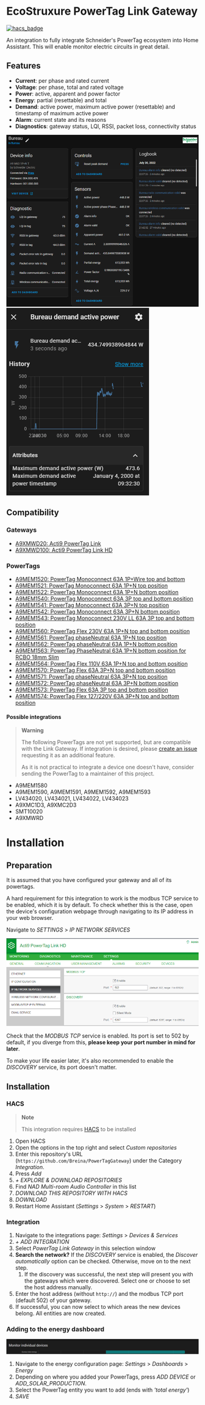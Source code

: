# EcoStruxure PowerTag Link Gateway

[![hacs_badge](https://img.shields.io/badge/HACS-Custom-41BDF5.svg)](https://github.com/hacs/integration)

An integration to fully integrate Schneider's PowerTag ecosystem into Home Assistant.
This will enable monitor electric circuits in great detail.

## Features

* **Current**: per phase and rated current
* **Voltage**: per phase, total and rated voltage
* **Power**: active, apparent and power factor
* **Energy**: partial (resettable) and total
* **Demand**: active power, maximum active power (resettable) and timestamp of maximum active power
* **Alarm**: current state and its reasons
* **Diagnostics**: gateway status, LQI, RSSI, packet loss, connectivity status

![Overview of a PowerTag device](images/Features_PowerTag.png)
![Example of a specific sensor](images/Features_Sensor.png)

## Compatibility

### Gateways

* [A9XMWD20: Acti9 PowerTag Link](https://www.se.com/ww/en/product/A9XMWD20/acti9-powertag-link-wireless-to-modbus-tcp-ip-concentrator/)
* [A9XMWD100: Acti9 PowerTag Link HD](https://www.se.com/ww/en/product/A9XMWD100/acti9-powertag-link-hd-wireless-to-modbus-tcp-ip-concentrator/)

### PowerTags

* [A9MEM1520: PowerTag Monoconnect 63A 1P+Wire top and bottom](https://www.se.com/ww/en/product/A9MEM1520/energy-sensor-powertag-monoconnect-63a-1p+wire-top-and-bottom-position/)
* [A9MEM1521: PowerTag Monoconnect 63A 1P+N top position](https://www.se.com/ww/en/product/A9MEM1521/energy-sensor-powertag-monoconnect-63a-1p+n-top-position/)
* [A9MEM1522: PowerTag Monoconnect 63A 1P+N bottom position](https://www.se.com/ww/en/product/A9MEM1522/energy-sensor-powertag-monoconnect-63a-1p+n-bottom-position/)
* [A9MEM1540: PowerTag Monoconnect 63A 3P top and bottom position](https://www.se.com/ww/en/product/A9MEM1540/energy-sensor-powertag-monoconnect-63a-3p-top-and-bottom-position/)
* [A9MEM1541: PowerTag Monoconnect 63A 3P+N top position](https://se.com/ww/en/product/A9MEM1541/energy-sensor-powertag-monoconnect-63a-3p+n-top-position/)
* [A9MEM1542: PowerTag Monoconnect 63A 3P+N bottom position](https://www.se.com/ww/en/product/A9MEM1542/energy-sensor-powertag-monoconnect-63a-3p+n-bottom-position/)
* [A9MEM1543: PowerTag Monoconnect 230V LL 63A 3P top and bottom position](https://www.se.com/ww/en/product/A9MEM1543/energy-sensor-powertag-monoconnect-230v-ll-63a-3p-top-and-bottom-position/)
* [A9MEM1560: PowerTag Flex 230V 63A 1P+N top and bottom position](https://www.se.com/ww/en/product/A9MEM1560/energy-sensor-powertag-flex-230v-63a-1p+n-top-and-bottom-position/)
* [A9MEM1561: PowerTag phaseNeutral 63A 1P+N top position](https://www.se.com/ww/en/product/A9MEM1561/energy-sensor-powertag-phaseneutral-63a-1p+n-top-position/)
* [A9MEM1562: PowerTag phaseNeutral 63A 1P+N bottom position](https://www.se.com/ww/en/product/A9MEM1562/energy-sensor-powertag-phaseneutral-63a-1p+n-bottom-position/)
* [A9MEM1563: PowerTag PhaseNeutral 63A 1P+N bottom position for RCBO 18mm Slim](https://www.se.com/ww/en/product/A9MEM1563/energy-sensor-powertag-phaseneutral-63a-1p+n-bottom-position-for-rcbo-18mm-slim/)
* [A9MEM1564: PowerTag Flex 110V 63A 1P+N top and bottom position](https://www.se.com/ww/en/product/A9MEM1564/energy-sensor-powertag-flex-110v-63a-1p+n-top-and-bottom-position/)
* [A9MEM1570: PowerTag Flex 63A 3P+N top and bottom position](https://www.se.com/ww/en/product/A9MEM1570/energy-sensor-powertag-flex-63a-3p+n-top-and-bottom-position/)
* [A9MEM1571: PowerTag phaseNeutral 63A 3P+N top position](https://www.se.com/ww/en/product/A9MEM1571/energy-sensor-powertag-phaseneutral-63a-3p+n-top-position/)
* [A9MEM1572: PowerTag phaseNeutral 63A 3P+N bottom position](https://www.se.com/ww/en/product/A9MEM1572/energy-sensor-powertag-phaseneutral-63a-3p+n-bottom-position/)
* [A9MEM1573: PowerTag Flex 63A 3P top and bottom position](https://www.se.com/ww/en/product/A9MEM1573/energy-sensor-powertag-flex-63a-3p-top-and-bottom-position/)
* [A9MEM1574: PowerTag Flex 127/220V 63A 3P+N top and bottom position](https://www.se.com/ww/en/product/A9MEM1574/energy-sensor-powertag-flex-127-220v-63a-3p+n-top-and-bottom-position/)

#### Possible integrations

> **Warning**
>
> The following PowerTags are not yet supported, but are compatible with the Link Gateway.
> If integration is desired, please [create an issue](https://github.com/Breina/PowerTagGateway/issues) requesting it as an additional feature.
> 
> As it is not practical to integrate a device one doesn't have, consider sending the PowerTag to a maintainer of this project.

* A9MEM1580
* A9MEM1590, A9MEM1591, A9MEM1592, A9MEM1593
* LV434020, LV434021, LV434022, LV434023
* A9XMC1D3, A9XMC2D3
* SMT10020
* A9XMWRD


# Installation

## Preparation

It is assumed that you have configured your gateway and all of its powertags.

A hard requirement for this integration to work is the modbus TCP service to be enabled, which it is by default.
To check whether this is the case, open the device's configuration webpage through navigating to its IP address in your web browser.

Navigate to _SETTINGS_ > _IP NETWORK SERVICES_

![The IP services configuration](images/Web_config.png)

Check that the _MODBUS TCP_ service is enabled.
Its port is set to 502 by default, if you diverge from this, **please keep your port number in mind for later**.

To make your life easier later, it's also recommended to enable the _DISCOVERY_ service, its port doesn't matter.

## Installation

### HACS

> **Note**
> 
> This integration requires [HACS](https://github.com/hacs/integration) to be installed

1. Open HACS
2. Open the options in the top right and select _Custom repositories_
3. Enter this repository's URL (`https://github.com/Breina/PowerTagGateway`) under the Category _Integration_.
4. Press _Add_
5. _+ EXPLORE & DOWNLOAD REPOSITORIES_
6. Find _NAD Multi-room Audio Controller_ in this list
7. _DOWNLOAD THIS REPOSITORY WITH HACS_
8. _DOWNLOAD_
9. Restart Home Assistant (_Settings_ > _System_ > _RESTART_)

### Integration

 1. Navigate to the integrations page: _Settings_ > _Devices & Services_
 2. _+ ADD INTEGRATION_
 3. Select _PowerTag Link Gateway_ in this selection window
 4. **Search the network?** If the *DISCOVERY* service is enabled, the *Discover automatically* option can be checked. 
    Otherwise, move on to the next step.
    1. If the discovery was successful, the next step will present you with the gateways which were discovered.
       Select one or choose to set the host address manually.
 5. Enter the host address (without `http://`) and the modbus TCP port (default 502) of your gateway.
 6. If successful, you can now select to which areas the new devices belong.
    All entities are now created.

### Adding to the energy dashboard

![Monitor individual devices](images/Features_Energy_panel.png)

 1. Navigate to the energy configuration page: _Settings_ > _Dashboards_ > _Energy_
 2. Depending on where you added your PowerTags, press _ADD DEVICE_ or _ADD_SOLAR_PRODUCTION_.
 3. Select the PowerTag entity you want to add (ends with _'total energy'_)
 4. _SAVE_